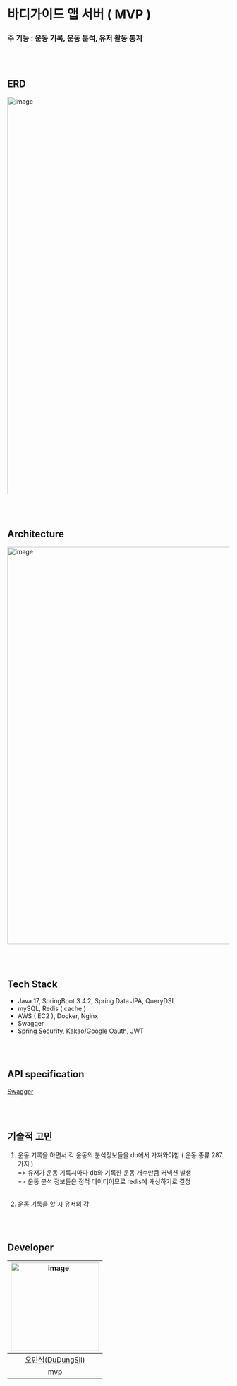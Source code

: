 # 바디가이드 앱 서버 ( MVP ) 

### 주 기능 : 운동 기록, 운동 분석, 유저 활동 통계 

<br/><br/>

## ERD

<img width="900" alt="image" src="https://github.com/user-attachments/assets/0ad9f658-bf1a-434c-b941-dd5281fb85dc">

<br/><br/>

## Architecture

<img width="900" alt="image" src="https://github.com/user-attachments/assets/db496e61-8c3a-456a-9219-fed31fbadd28">

<br/><br/>

## Tech Stack
- Java 17, SpringBoot 3.4.2, Spring Data JPA, QueryDSL
- mySQL, Redis ( cache )
- AWS ( EC2 ), Docker, Nginx
- Swagger
- Spring Security, Kakao/Google Oauth, JWT

<br/><br/>

## API specification
 
[Swagger](https://api.bodyguide.co.kr/swagger-ui/index.html#/)

<br/><br/>

## 기술적 고민

1. 운동 기록을 하면서 각 운동의 분석정보들을 db에서 가져와야함 ( 운동 종류 287 가지 ) <br/>
    => 유저가 운동 기록시마다 db와 기록한 운동 개수만큼 커넥션 발생 <br/>
    => 운동 분석 정보들은 정적 데이터이므로 redis에 캐싱하기로 결정 <br/>
    <br/>
    
2. 운동 기록을 할 시 유저의 각  

<br/><br/>

## Developer

|<img width="200" alt="image" src="" />|
|:--:|
|[오민석(DuDungSil)](https://github.com/DuDungSil)|
|mvp|

<br/><br/>

<!--## Article ( 블로그, 유튜브 등 )-->
